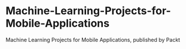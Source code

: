 # Machine-Learning-Projects-for-Mobile-Applications
Machine Learning Projects for Mobile Applications, published by Packt
